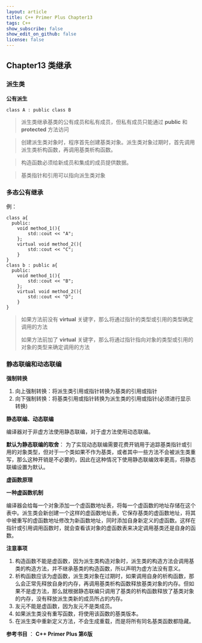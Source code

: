 ```yaml
---
layout: article
title: C++ Primer Plus Chapter13
tags: C++
show_subscribe: false
show_edit_on_github: false
license: false
---
```


<!--more-->

## Chapter13 类继承

### 派生类

**公有派生**

```
class A : public class B
```

> 派生类继承基类的公有成员和私有成员，但私有成员只能通过 **public** 和 **protected** 方法访问

> 创建派生类对象时，程序首先创建基类对象。派生类对象过期时，首先调用派生类析构函数，再调用基类析构函数。

> 构造函数必须给新成员和集成的成员提供数据。

> 基类指针和引用可以指向派生类对象



### 多态公有继承

例：

```
class a{
  public:
    void method_1(){
		std::cout << "A";
	};
    virtual void method_2(){
		std::cout << "C";
	}
}
class b : public a{
  public:
    void method_1(){
		std::cout << "B";
	};
	virtual void method_2(){
		std::cout << "D";
	}
}
```
> 如果方法前没有 **virtual** 关键字，那么将通过指针的类型或引用的类型确定调用的方法
>
> 如果方法前加了 **virtual** 关键字，那么将通过指针指向对象的类型或引用的对象的类型来确定调用的方法



### 静态联编和动态联编

**强制转换**

1. 向上强制转换：将派生类引用或指针转换为基类的引用或指针
2. 向下强制转换：将基类引用或指针转换为派生类的引用或指针(必须进行显示转换)

**静态联编、动态联编**

编译器对于非虚方法使用静态联编，对于虚方法使用动态联编。

**默认为静态联编的取舍**：
为了实现动态联编需要花费开销用于追踪基类指针或引用的对象类型，但对于一个类如果不作为基类，或者其中一些方法不会被派生类重写，那么这种开销是不必要的，因此在这种情况下使用静态联编效率更高，将静态联编设置为默认。

**虚函数原理**

**一种虚函数机制**

编译器会给每一个对象添加一个虚函数地址表，将每一个虚函数的地址存储在这个表中。派生类会新创建一个这样的虚函数地址表，它保存基类的虚函数地址，将其中被重写的虚函数地址修改为新函数地址，同时添加自身新定义的虚函数。这样在指针或引用调用函数时，就会查看该对象的虚函数表来决定调用基类还是自身的函数。

**注意事项**

1. 构造函数不能是虚函数，因为派生类构造对象时，派生类的构造方法会调用基类的构造方法，并不继承基类的构造函数，所以声明为虚方法没有意义。
2. 析构函数应该为虚函数，派生类对象在过期时，如果调用自身的析构函数，那么会正常先释放自身的内存，再调用基类析构函数释放基类对象的内存。但如果不是虚方法，那么就根据静态联编只调用了基类的析构函数释放了基类对象的内存，没有释放派生类新的成员所占的内存。
3. 友元不能是虚函数，因为友元不是类成员。
4. 如果派生类没有重写函数，将使用该函数的基类版本。
5. 在派生类中重新定义方法，不会生成重载，而是将所有同名基类函数都隐藏。





**参考书目** ： **C++ Primer Plus 第6版**





